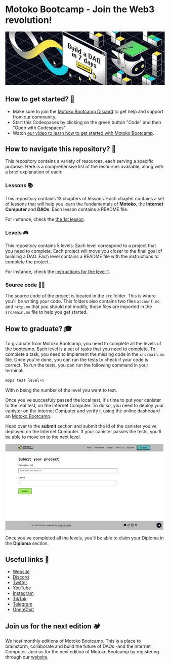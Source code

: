 # Motoko Bootcamp - Join the Web3 revolution!

<p> <img src="./assets/build_a_dao_in_seven_days.jpeg" alt="Build" /> </p>

## How to get started? 🚀

- Make sure to join the [Motoko Bootcamp Discord](https://discord.gg/uAvPEZtD4e) to get help and support from our community.
- Start this Codespaces by clicking on the green button "Code" and then "Open with Codespaces".
- Watch [our video to learn how to get started with Motoko Bootcamp](https://www.youtube.com/watch?v=Z3Q0s7jYgNA).

## How to navigate this repository? 🧭

This repository contains a variety of resources, each serving a specific purpose. Here is a comprehensive list of the resources available, along with a brief explanation of each:

### Lessons 📚

This repository contains 13 chapters of lessons. Each chapter contains a set of lessons that will help you learn the fundamentals of **Motoko**, the **Internet Computer** and **DAOs**. Each lesson contains a README file.

For instance, check the [the 1st lesson](./lessons/chapter-1/CHAPTER-1.MD).

### Levels 🎮

This repository contains 5 levels. Each level correspond to a project that you need to complete. Each project will move you closer to the final goal of building a DAO. Each level contains a README file with the instructions to complete the project.

For instance, check the [instructions for the level 1](./levels/level_1/README.MD).

### Source code 🧑‍💻

The source code of the project is located in the `src` folder. This is where you'll be writing your code.
This folders also contains two files `account.mo` and `http.mo` that you should not modify, those files are imported in the `src/main.mo` file to help you get started.

## How to graduate? 🎓

To graduate from Motoko Bootcamp, you need to complete all the levels of the bootcamp. Each level is a set of tasks that you need to complete. To complete a task, you need to implement the missing code in the `src/main.mo` file. Once you're done, you can run the tests to check if your code is correct. To run the tests, you can run the following command in your terminal:

```bash
mops test level-n
```

With n being the number of the level you want to test.

Once you've succesfuly passed the local test, it's time to put your canister to the real test, on the Internet Computer. To do so, you need to deploy your canister on the Internet Computer and verify it using the online dashboard on [Motoko Bootcamp](https://www.motokobootcamp.com/).

Head over to the **submit** section and submit the id of the canister you've deployed on the Internet Computer. If your canister passes the tests, you'll be able to move on to the next level.

<p> <img src="./assets/submit_mbc.png" alt="Submit" width="500"/> </p>

Once you've completed all the levels, you'll be able to claim your Diploma in the **Diploma** section.

## Useful links 🔗

- [Website](https://www.motokobootcamp.com/)
- [Discord](https://discord.gg/uAvPEZtD4e)
- [Twitter](https://twitter.com/motoko_bootcamp/)
- [YouTube]()
- [Instagram](https://www.instagram.com/motokobootcamp/)
- [TikTok](https://www.tiktok.com/@motoko_bootcamp)
- [Telegram](https://t.me/+pwW_RfcXsscyMTQ0)
- [OpenChat](https://oc.app/community/kvmak-aaaaa-aaaar-atmsq-cai/channel/296950142123807371690206543790609462636/?ref=lfwpr-yyaaa-aaaaf-abvzq-cai)

## Join us for the next edition 🏕️

We host monthly editions of Motoko Bootcamp. This is a place to brainstorm, collaborate and build the future of DAOs -and the Internet Computer. Join us for the next edition of Motoko Bootcamp by registering through our [website](https://www.motokobootcamp.com/).

